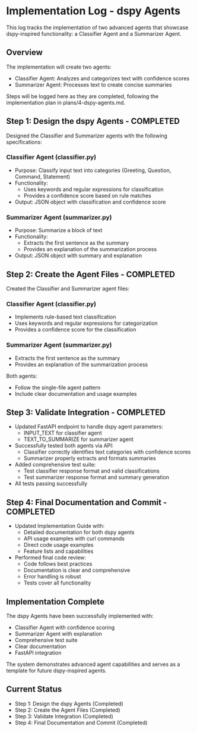 # Implementation Log - dspy Agents

This log tracks the implementation of two advanced agents that showcase dspy-inspired functionality: a Classifier Agent and a Summarizer Agent.

## Overview
The implementation will create two agents:
- Classifier Agent: Analyzes and categorizes text with confidence scores
- Summarizer Agent: Processes text to create concise summaries

Steps will be logged here as they are completed, following the implementation plan in plans/4-dspy-agents.md.

## Step 1: Design the dspy Agents - COMPLETED
Designed the Classifier and Summarizer agents with the following specifications:

### Classifier Agent (classifier.py)
- Purpose: Classify input text into categories (Greeting, Question, Command, Statement)
- Functionality:
  - Uses keywords and regular expressions for classification
  - Provides a confidence score based on rule matches
- Output: JSON object with classification and confidence score

### Summarizer Agent (summarizer.py)
- Purpose: Summarize a block of text
- Functionality:
  - Extracts the first sentence as the summary
  - Provides an explanation of the summarization process
- Output: JSON object with summary and explanation

## Step 2: Create the Agent Files - COMPLETED
Created the Classifier and Summarizer agent files:

### Classifier Agent (classifier.py)
- Implements rule-based text classification
- Uses keywords and regular expressions for categorization
- Provides a confidence score for the classification

### Summarizer Agent (summarizer.py)
- Extracts the first sentence as the summary
- Provides an explanation of the summarization process

Both agents:
- Follow the single-file agent pattern
- Include clear documentation and usage examples

## Step 3: Validate Integration - COMPLETED
- Updated FastAPI endpoint to handle dspy agent parameters:
  - INPUT_TEXT for classifier agent
  - TEXT_TO_SUMMARIZE for summarizer agent
- Successfully tested both agents via API:
  - Classifier correctly identifies text categories with confidence scores
  - Summarizer properly extracts and formats summaries
- Added comprehensive test suite:
  - Test classifier response format and valid classifications
  - Test summarizer response format and summary generation
- All tests passing successfully

## Step 4: Final Documentation and Commit - COMPLETED
- Updated Implementation Guide with:
  - Detailed documentation for both dspy agents
  - API usage examples with curl commands
  - Direct code usage examples
  - Feature lists and capabilities
- Performed final code review:
  - Code follows best practices
  - Documentation is clear and comprehensive
  - Error handling is robust
  - Tests cover all functionality

## Implementation Complete
The dspy Agents have been successfully implemented with:
- Classifier Agent with confidence scoring
- Summarizer Agent with explanation
- Comprehensive test suite
- Clear documentation
- FastAPI integration

The system demonstrates advanced agent capabilities and serves as a template for future dspy-inspired agents.

## Current Status
- Step 1: Design the dspy Agents (Completed)
- Step 2: Create the Agent Files (Completed)
- Step 3: Validate Integration (Completed)
- Step 4: Final Documentation and Commit (Completed)